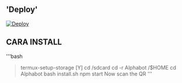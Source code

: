 ## 'Deploy'
[![Deploy](https://www.herokucdn.com/deploy/button.svg)](https://heroku.com/deploy?template=https://github.com/zeeoneofc/fxnabilz/)

## CARA INSTALL
'''bash
> termux-setup-storage [Y]
> cd /sdcard
> cd -r Alphabot /$HOME
> cd Alphabot
> bash install.sh
> npm start
> Now scan the QR
'''

